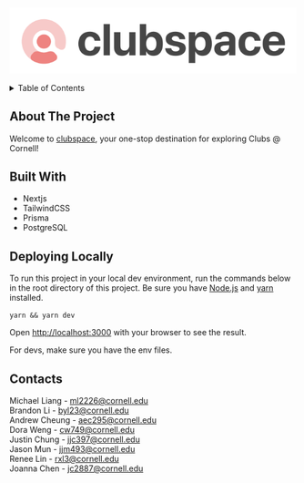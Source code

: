 ![clubspace](./public/images/clubspace.png)

<!-- TABLE OF CONTENTS -->
<details>
  <summary>Table of Contents</summary>
  <ol>
    <li>
      <a href="#about-the-project">About The Project</a>
      <ul>
        <li><a href="#built-with">Built With</a></li>
      </ul>
    </li>
    <li><a href="#deploying-locally">Deploying Locally</a></li>
    <li><a href="#contacts">Contacts</a></li>
  </ol>
</details>

<!-- About The Project -->

## About The Project

Welcome to [clubspace](https://cornellclubspace.com), your one-stop destination for exploring Clubs @ Cornell!

<!-- Build With -->

## Built With

- Nextjs
- TailwindCSS
- Prisma
- PostgreSQL

<!-- How to get started -->

## Deploying Locally
To run this project in your local dev environment, run the commands below in the root directory of this project. Be sure you have [Node.js](https://nodejs.org/en) and [yarn](https://classic.yarnpkg.com/lang/en/docs/install/#mac-stable) installed.
```
yarn && yarn dev
```
Open [http://localhost:3000](http://localhost:3000) with your browser to see the result.

For devs, make sure you have the env files.

## Contacts

Michael Liang - ml2226@cornell.edu  
Brandon Li - byl23@cornell.edu  
Andrew Cheung - aec295@cornell.edu  
Dora Weng - cw749@cornell.edu  
Justin Chung - jjc397@cornell.edu  
Jason Mun - jjm493@cornell.edu  
Renee Lin - rxl3@cornell.edu  
Joanna Chen - jc2887@cornell.edu
